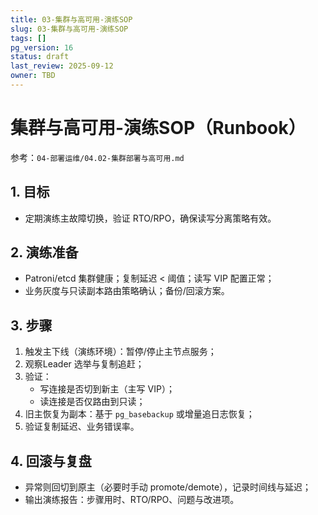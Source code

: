 ```yaml
---
title: 03-集群与高可用-演练SOP
slug: 03-集群与高可用-演练SOP
tags: []
pg_version: 16
status: draft
last_review: 2025-09-12
owner: TBD
---
```


# 集群与高可用-演练SOP（Runbook）

参考：`04-部署运维/04.02-集群部署与高可用.md`

## 1. 目标

- 定期演练主故障切换，验证 RTO/RPO，确保读写分离策略有效。

## 2. 演练准备

- Patroni/etcd 集群健康；复制延迟 < 阈值；读写 VIP 配置正常；
- 业务灰度与只读副本路由策略确认；备份/回滚方案。

## 3. 步骤

1) 触发主下线（演练环境）：暂停/停止主节点服务；
2) 观察Leader 选举与复制追赶；
3) 验证：
   - 写连接是否切到新主（主写 VIP）；
   - 读连接是否仅路由到只读；
4) 旧主恢复为副本：基于 `pg_basebackup` 或增量追日志恢复；
5) 验证复制延迟、业务错误率。

## 4. 回滚与复盘

- 异常则回切到原主（必要时手动 promote/demote），记录时间线与延迟；
- 输出演练报告：步骤用时、RTO/RPO、问题与改进项。

